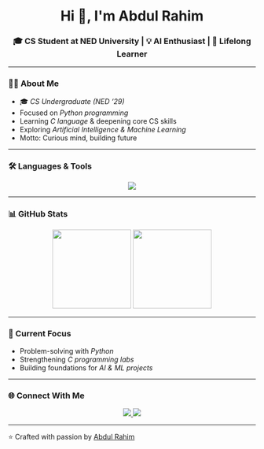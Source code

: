 <!-- Profile README for Abdul Rahim -->

<h1 align="center">Hi 👋, I'm Abdul Rahim</h1>
<h3 align="center">🎓 CS Student at NED University | 💡 AI Enthusiast | 🚀 Lifelong Learner</h3>

---

### 👨‍💻 About Me
- 🎓 *CS Undergraduate (NED ‘29)*  
- Focused on *Python programming*  
- Learning *C language* & deepening core CS skills  
- Exploring *Artificial Intelligence & Machine Learning*  
- Motto: Curious mind, building future  

---

### 🛠️ Languages & Tools
<p align="center">
  <img src="https://skillicons.dev/icons?i=python,c,github,vscode" />
</p>

---

### 📊 GitHub Stats
<p align="center">
  <img src="https://github-readme-stats.vercel.app/api?username=YOUR-GITHUB&show_icons=true&theme=tokyonight" height="160" />
  <img src="https://github-readme-stats.vercel.app/api/top-langs/?username=YOUR-GITHUB&layout=compact&theme=tokyonight&langs_count=6&hide=html,css" height="160" />
</p>

---

### 📌 Current Focus
- Problem-solving with *Python*  
- Strengthening *C programming labs*  
- Building foundations for *AI & ML projects*  

---

### 🌐 Connect With Me
<p align="center">
  <a href="https://www.linkedin.com/in/abdul-rahim-3a1167378" target="_blank">
    <img src="https://img.shields.io/badge/LinkedIn-blue?style=for-the-badge&logo=linkedin" />
  </a>
  <a href="https://github.com/YOUR-GITHUB" target="_blank">
    <img src="https://img.shields.io/badge/GitHub-black?style=for-the-badge&logo=github" />
  </a>
</p>

---

⭐ Crafted with passion by [Abdul Rahim](https://github.com/YOUR-GITHUB)
